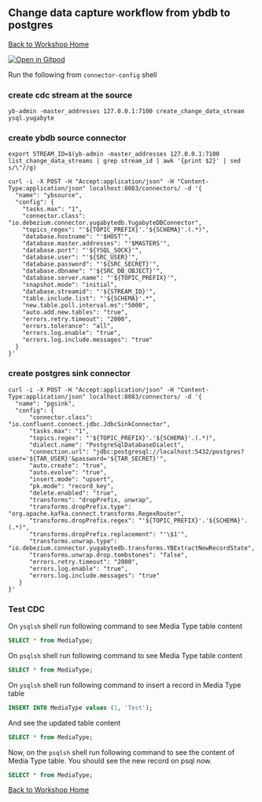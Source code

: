 ## Change data capture workflow from ybdb to postgres

[Back to Workshop Home][home]

[![Open in Gitpod][logo-gitpod]][gp-cdc]

Run the following from `connector-config` shell

### create cdc stream at the source

```
yb-admin -master_addresses 127.0.0.1:7100 create_change_data_stream ysql.yugabyte
```

### create ybdb source connector

```
export STREAM_ID=$(yb-admin -master_addresses 127.0.0.1:7100 list_change_data_streams | grep stream_id | awk '{print $2}' | sed s/\"//g)

curl -i -X POST -H "Accept:application/json" -H "Content-Type:application/json" localhost:8083/connectors/ -d '{
  "name": "ybsource",
  "config": {
    "tasks.max": "1",
    "connector.class": "io.debezium.connector.yugabytedb.YugabyteDBConnector",
    "topics_regex": "'${TOPIC_PREFIX}'.'${SCHEMA}'.(.*)",
    "database.hostname": "'$HOST'",
    "database.master.addresses": "'$MASTERS'",
    "database.port": "'${YSQL_SOCK}'",
    "database.user": "'${SRC_USER}'",
    "database.password": "'${SRC_SECRET}'",
    "database.dbname": "'${SRC_DB_OBJECT}'",
    "database.server.name": "'${TOPIC_PREFIX}'",
    "snapshot.mode": "initial",
    "database.streamid": "'${STREAM_ID}'",
    "table.include.list": "'${SCHEMA}'.*",
    "new.table.poll.interval.ms":"5000",
    "auto.add.new.tables": "true",
    "errors.retry.timeout": "2000",
    "errors.tolerance": "all",
    "errors.log.enable": "true",
    "errors.log.include.messages": "true"
  }
}'
```

### create postgres sink connector
```
curl -i -X POST -H "Accept:application/json" -H "Content-Type:application/json" localhost:8083/connectors/ -d '{
  "name": "pgsink",
  "config": {
      "connector.class": "io.confluent.connect.jdbc.JdbcSinkConnector",
      "tasks.max": "1",
      "topics.regex": "'${TOPIC_PREFIX}'.'${SCHEMA}'.(.*)",
      "dialect.name": "PostgreSqlDatabaseDialect",
      "connection.url": "jdbc:postgresql://localhost:5432/postgres?user='${TAR_USER}'&password='${TAR_SECRET}'",
      "auto.create": "true",
      "auto.evolve": "true",
      "insert.mode": "upsert",
      "pk.mode": "record_key",
      "delete.enabled": "true",
      "transforms": "dropPrefix, unwrap",
      "transforms.dropPrefix.type": "org.apache.kafka.connect.transforms.RegexRouter",
      "transforms.dropPrefix.regex": "'${TOPIC_PREFIX}'.'${SCHEMA}'.(.*)",
      "transforms.dropPrefix.replacement": "'\$1'",
      "transforms.unwrap.type": "io.debezium.connector.yugabytedb.transforms.YBExtractNewRecordState",
      "transforms.unwrap.drop.tombstones": "false",
      "errors.retry.timeout": "2000",
      "errors.log.enable": "true",
      "errors.log.include.messages": "true"
   }
}'
```

### Test CDC

On `ysqlsh` shell run following command to see Media Type table content

```sql
SELECT * from MediaType;
```

On `psqlsh` shell run following command to see Media Type table content

```sql
SELECT * from MediaType;
```

On `ysqlsh` shell run following command to insert a record in Media Type table

```sql
INSERT INTO MediaType values (1, 'Test');
```

And see the updated table content

```sql
SELECT * from MediaType;
```

Now, on the `psqlsh` shell run following command to see the content of Media Type table. You should see the new record on psql now.


```sql
SELECT * from MediaType;
```



[Back to Workshop Home][home]

[home]: ../../README.md
[logo-gitpod]: https://gitpod.io/button/open-in-gitpod.svg
[gp-cdc]: https://gitpod.io/#https://github.com/yogendra/ybdb-workshop/tree/ws/cdc
